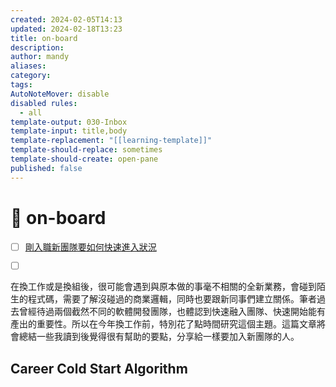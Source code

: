 ```yaml
---
created: 2024-02-05T14:13
updated: 2024-02-18T13:23
title: on-board
description: 
author: mandy
aliases: 
category: 
tags: 
AutoNoteMover: disable
disabled rules:
  - all
template-output: 030-Inbox
template-input: title,body
template-replacement: "[[learning-template]]"
template-should-replace: sometimes
template-should-create: open-pane
published: false
---
```

# 🚀 on-board

- [ ] [剛入職新團隊要如何快速進入狀況]([剛入職新團隊要如何快速進入狀況｜ExplainThis](https://www.explainthis.io/zh-hant/career/how-to-ramp-up-at-work))
- [ ] []()


在換工作或是換組後，很可能會遇到與原本做的事毫不相關的全新業務，會碰到陌生的程式碼，需要了解沒碰過的商業邏輯，同時也要跟新同事們建立關係。筆者過去曾經待過兩個截然不同的軟體開發團隊，也體認到快速融入團隊、快速開始能有產出的重要性。所以在今年換工作前，特別花了點時間研究這個主題。這篇文章將會總結一些我讀到後覺得很有幫助的要點，分享給一樣要加入新團隊的人。

## Career Cold Start Algorithm
